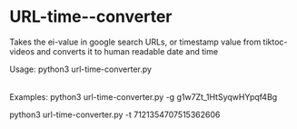 # URL-time--converter
Takes the ei-value in google search URLs, or timestamp value from tiktoc-videos and converts it to human readable date and time

Usage: python3 url-time-converter.py <option> <value>

Examples: 
python3 url-time-converter.py -g g1w7Zt_1HtSyqwHYpqf4Bg

python3 url-time-converter.py -t 7121354707515362606


